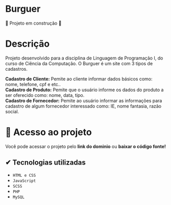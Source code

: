 # Burguer

:construction: Projeto em construção :construction:

# Descrição

<p>Projeto desenvolvido para a disciplina de Linguagem de Programação I, do curso de Ciência da Computação. O Burguer é um site com
3 tipos de cadastros.

**Cadastro de Cliente:** Pemite ao cliente informar dados básicos como: nome, telefone, cpf e etc.. </br>
**Cadastro de Produto:** Pemite que o usuário informe os dados do produto a ser oferecido como: nome, data, tipo. </br>
**Cadastro de Fornecedor:** Pemite ao usuário informar as informações para cadastro de algum fornecedor interessado como: IE, nome fantasia, razão social.
</p>

# 📁 Acesso ao projeto

Você pode acessar o projeto pelo **link do dominio** ou **baixar o código fonte!**

## ✔ Tecnologias utilizadas

- `HTML e CSS`
- `JavaScript`
- `SCSS`
- `PHP`
- `MySQL`

